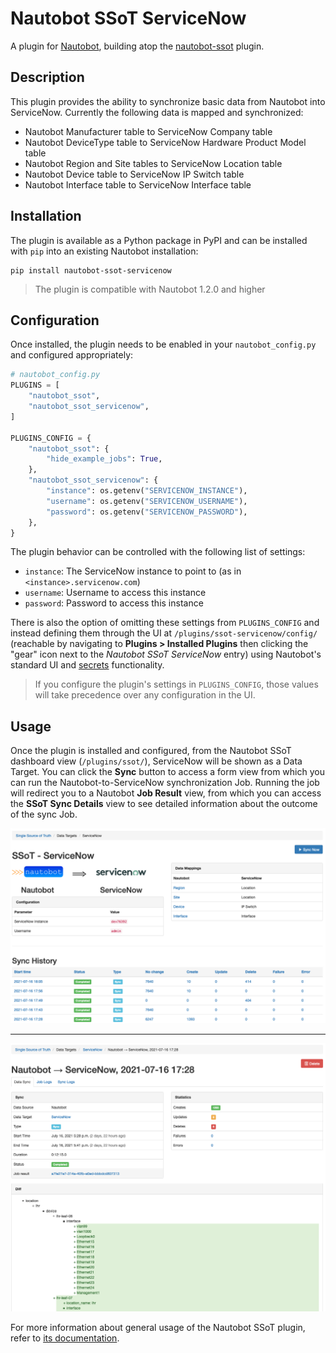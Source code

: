 # Nautobot SSoT ServiceNow

A plugin for [Nautobot](https://github.com/nautobot/nautobot), building atop the [nautobot-ssot](https://github.com/nautobot/nautobot-plugin-ssot/) plugin.

## Description

This plugin provides the ability to synchronize basic data from Nautobot into ServiceNow. Currently the following data is mapped and synchronized:

- Nautobot Manufacturer table to ServiceNow Company table
- Nautobot DeviceType table to ServiceNow Hardware Product Model table
- Nautobot Region and Site tables to ServiceNow Location table
- Nautobot Device table to ServiceNow IP Switch table
- Nautobot Interface table to ServiceNow Interface table

## Installation

The plugin is available as a Python package in PyPI and can be installed with `pip` into an existing Nautobot installation:

```shell
pip install nautobot-ssot-servicenow
```

> The plugin is compatible with Nautobot 1.2.0 and higher

## Configuration

Once installed, the plugin needs to be enabled in your `nautobot_config.py` and configured appropriately:

```python
# nautobot_config.py
PLUGINS = [
    "nautobot_ssot",
    "nautobot_ssot_servicenow",
]

PLUGINS_CONFIG = {
    "nautobot_ssot": {
        "hide_example_jobs": True,
    },
    "nautobot_ssot_servicenow": {
        "instance": os.getenv("SERVICENOW_INSTANCE"),
        "username": os.getenv("SERVICENOW_USERNAME"),
        "password": os.getenv("SERVICENOW_PASSWORD"),
    },
}
```

The plugin behavior can be controlled with the following list of settings:

- `instance`: The ServiceNow instance to point to (as in `<instance>.servicenow.com`)
- `username`: Username to access this instance
- `password`: Password to access this instance

There is also the option of omitting these settings from `PLUGINS_CONFIG` and instead defining them through the UI at `/plugins/ssot-servicenow/config/` (reachable by navigating to **Plugins > Installed Plugins** then clicking the "gear" icon next to the *Nautobot SSoT ServiceNow* entry) using Nautobot's standard UI and [secrets](https://nautobot.readthedocs.io/en/stable/core-functionality/secrets/) functionality.

> If you configure the plugin's settings in `PLUGINS_CONFIG`, those values will take precedence over any configuration in the UI.

## Usage

Once the plugin is installed and configured, from the Nautobot SSoT dashboard view (`/plugins/ssot/`), ServiceNow will be shown as a Data Target. You can click the **Sync** button to access a form view from which you can run the Nautobot-to-ServiceNow synchronization Job. Running the job will redirect you to a Nautobot **Job Result** view, from which you can access the **SSoT Sync Details** view to see detailed information about the outcome of the sync Job.

![Detail View](./images/detail-view.png)

---

![Results View](./images/result-view.png)

For more information about general usage of the Nautobot SSoT plugin, refer to [its documentation](https://nautobot-plugin-ssot.readthedocs.io/).
